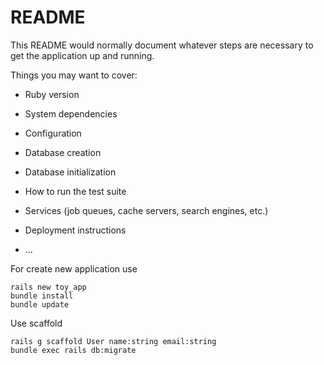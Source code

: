 # README

This README would normally document whatever steps are necessary to get the
application up and running.

Things you may want to cover:

* Ruby version

* System dependencies

* Configuration

* Database creation

* Database initialization

* How to run the test suite

* Services (job queues, cache servers, search engines, etc.)

* Deployment instructions

* ...

For create new application use
```
rails new toy_app
bundle install
bundle update
```

Use scaffold
```
rails g scaffold User name:string email:string
bundle exec rails db:migrate
```
